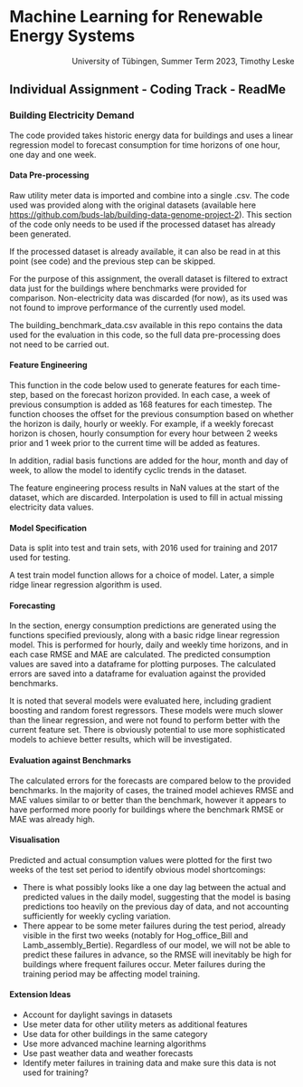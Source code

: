# Machine Learning for Renewable Energy Systems
<div style="text-align: right"> University of Tübingen, Summer Term 2023, Timothy Leske </div>

## Individual Assignment - Coding Track - ReadMe

### Building Electricity Demand

The code provided takes historic energy data for buildings and uses a linear regression model to forecast consumption for time horizons of one hour, one day and one week. 

#### Data Pre-processing

Raw utility meter data is imported and combine into a single .csv. The code used was provided along with the original datasets (available here https://github.com/buds-lab/building-data-genome-project-2). This section of the code only needs to be used if the processed dataset has already been generated.

If the processed dataset is already available, it can also be read in at this point (see code) and the previous step can be skipped. 

For the purpose of this assignment, the overall dataset is filtered to extract data just for the buildings where benchmarks were provided for comparison. Non-electricity data was discarded (for now), as its used was not found to improve performance of the currently used model. 

The building_benchmark_data.csv available in this repo contains the data used for the evaluation in this code, so the full data pre-processing does not need to be carried out.

#### Feature Engineering

This function in the code below used to generate features for each time-step, based on the forecast horizon provided. In each case, a week of previous consumption is added as 168 features for each timestep. The function chooses the offset for the previous consumption based on whether the horizon is daily, hourly or weekly. For example, if a weekly forecast horizon is chosen, hourly consumption for every hour between 2 weeks prior and 1 week prior to the current time will be added as features.

In addition, radial basis functions are added for the hour, month and day of week, to allow the model to identify cyclic trends in the dataset.

The feature engineering process results in NaN values at the start of the dataset, which are discarded. Interpolation is used to fill in actual missing electricity data values.

#### Model Specification

Data is split into test and train sets, with 2016 used for training and 2017 used for testing.

A test train model function allows for a choice of model. Later, a simple ridge linear regression algorithm is used.

#### Forecasting

In the section, energy consumption predictions are generated using the functions specified previously, along with a basic ridge linear regression model. This is performed for hourly, daily and weekly time horizons, and in each case RMSE and MAE are calculated. The predicted consumption values are saved into a dataframe for plotting purposes. The calculated errors are saved into a dataframe for evaluation against the provided benchmarks.

It is noted that several models were evaluated here, including gradient boosting and random forest regressors. These models were much slower than the linear regression, and were not found to perform better with the current feature set. There is obviously potential to use more sophisticated models to achieve better results, which will be investigated.

#### Evaluation against Benchmarks

The calculated errors for the forecasts are compared below to the provided benchmarks. In the majority of cases, the trained model achieves RMSE and MAE values similar to or better than the benchmark, however it appears to have performed more poorly for buildings where the benchmark RMSE or MAE was already high.

#### Visualisation

Predicted and actual consumption values were plotted for the first two weeks of the test set period to identify obvious model shortcomings:
- There is what possibly looks like a one day lag between the actual and predicted values in the daily model, suggesting that the model is basing predictions too heavily on the previous day of data, and not accounting sufficiently for weekly cycling variation.
- There appear to be some meter failures during the test period, already visible in the first two weeks (notably for Hog_office_Bill and Lamb_assembly_Bertie). Regardless of our model, we will not be able to predict these failures in advance, so the RMSE will inevitably be high for buildings where frequent failures occur. Meter failures during the training period may be affecting model training.

#### Extension Ideas

- Account for daylight savings in datasets
- Use meter data for other utility meters as additional features
- Use data for other buildings in the same category
- Use more advanced machine learning algorithms
- Use past weather data and weather forecasts
- Identify meter failures in training data and make sure this data is not used for training?
